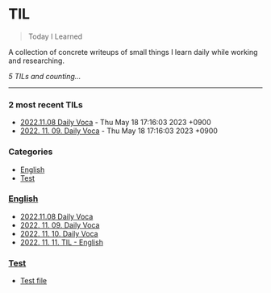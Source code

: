 # TIL
> Today I Learned

A collection of concrete writeups of small things I learn daily while working
and researching.


_5 TILs and counting..._

---

### 2 most recent TILs

- [2022.11.08 Daily Voca](English/2022.11.08.md) - Thu May 18 17:16:03 2023 +0900
- [2022. 11. 09. Daily Voca](English/2022.11.09_daily_voca.md) - Thu May 18 17:16:03 2023 +0900

### Categories

- [English](#English)
- [Test](#Test)

### [English](#English)
- [2022.11.08 Daily Voca](English/2022.11.08.md)
- [2022. 11. 09. Daily Voca](English/2022.11.09_daily_voca.md)
- [2022. 11. 10. Daily Voca](English/2022.11.10_daily_voca.md)
- [2022. 11. 11. TIL - English](English/2022.11.11.md)

### [Test](#Test)
- [Test file](Test/Test.md)


